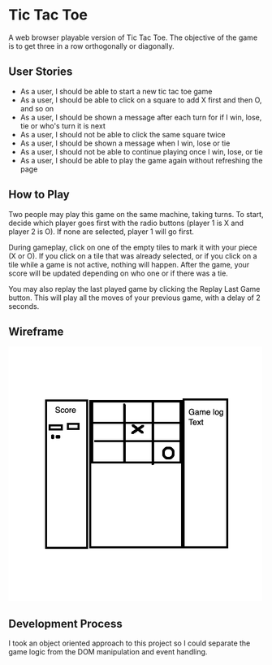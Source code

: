 # Tic Tac Toe
A web browser playable version of Tic Tac Toe. The objective of the game is to get three in a row orthogonally or diagonally.

## User Stories
- As a user, I should be able to start a new tic tac toe game
- As a user, I should be able to click on a square to add X first and then O, and so on
- As a user, I should be shown a message after each turn for if I win, lose, tie or who's turn it is next
- As a user, I should not be able to click the same square twice
- As a user, I should be shown a message when I win, lose or tie
- As a user, I should not be able to continue playing once I win, lose, or tie
- As a user, I should be able to play the game again without refreshing the page

## How to Play
Two people may play this game on the same machine, taking turns.
To start, decide which player goes first with the radio buttons (player 1 is X and player 2 is O). If none are selected, player 1 will go first.

During gameplay, click on one of the empty tiles to mark it with your piece (X or O). If you click on a tile that was already selected, or if you click on a tile while a game is not active, nothing will happen. After the game, your score will be updated depending on who one or if there was a tie.

You may also replay the last played game by clicking the Replay Last Game button. This will play all the moves of your previous game, with a delay of 2 seconds.

## Wireframe
![wireframe](/assets/TTT_WireFrame.png)

## Development Process
I took an object oriented approach to this project so I could separate the game logic from the DOM manipulation and event handling.
